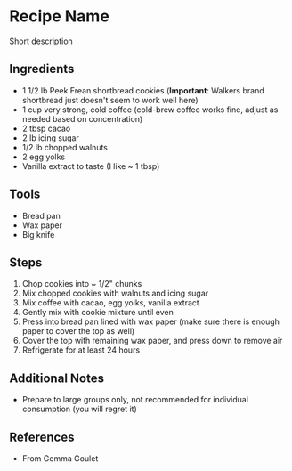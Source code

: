 Recipe Name
======
Short description

## Ingredients
* 1 1/2 lb Peek Frean shortbread cookies (**Important**: Walkers brand shortbread just doesn't seem to work well here)
* 1 cup very strong, cold coffee (cold-brew coffee works fine, adjust as needed based on concentration)
* 2 tbsp cacao
* 2 lb icing sugar
* 1/2 lb chopped walnuts
* 2 egg yolks
* Vanilla extract to taste (I like ~ 1 tbsp)

## Tools
* Bread pan
* Wax paper
* Big knife


## Steps
1. Chop cookies into ~ 1/2" chunks
1. Mix chopped cookies with walnuts and icing sugar
1. Mix coffee with cacao, egg yolks, vanilla extract
1. Gently mix with cookie mixture until even
1. Press into bread pan lined with wax paper (make sure there is enough paper to cover the top as well)
1. Cover the top with remaining wax paper, and press down to remove air
1. Refrigerate for at least 24 hours

## Additional Notes
* Prepare to large groups only, not recommended for individual consumption (you will regret it)

## References
* From Gemma Goulet